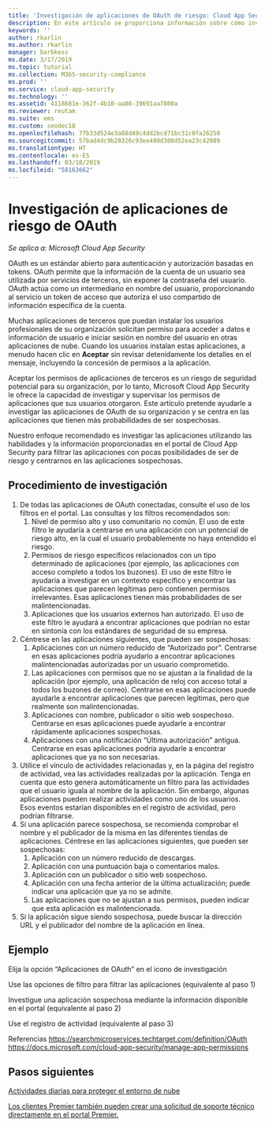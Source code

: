 ```yaml
---
title: 'Investigación de aplicaciones de OAuth de riesgo: Cloud App Security | Microsoft Docs'
description: En este artículo se proporciona información sobre cómo investigar las aplicaciones de riesgo de OAuth en Cloud App Security.
keywords: ''
author: rkarlin
ms.author: rkarlin
manager: barbkess
ms.date: 3/17/2019
ms.topic: tutorial
ms.collection: M365-security-compliance
ms.prod: ''
ms.service: cloud-app-security
ms.technology: ''
ms.assetid: 4118681e-362f-4b10-aa08-39691aa7800a
ms.reviewer: reutam
ms.suite: ems
ms.custom: seodec18
ms.openlocfilehash: 77b33d524e3a88d49c4dd2bcd71bc31c0fa26250
ms.sourcegitcommit: 57bad4dc9b28326c93ee480d308d52ea23c42089
ms.translationtype: HT
ms.contentlocale: es-ES
ms.lasthandoff: 03/18/2019
ms.locfileid: "58163662"
---
```

# <a name="investigate-risky-oauth-apps"></a>Investigación de aplicaciones de riesgo de OAuth

*Se aplica a: Microsoft Cloud App Security*

OAuth es un estándar abierto para autenticación y autorización basadas en tokens. OAuth permite que la información de la cuenta de un usuario sea utilizada por servicios de terceros, sin exponer la contraseña del usuario. OAuth actúa como un intermediario en nombre del usuario, proporcionando al servicio un token de acceso que autoriza el uso compartido de información específica de la cuenta.

Muchas aplicaciones de terceros que puedan instalar los usuarios profesionales de su organización solicitan permiso para acceder a datos e información de usuario e iniciar sesión en nombre del usuario en otras aplicaciones de nube. Cuando los usuarios instalan estas aplicaciones, a menudo hacen clic en **Aceptar** sin revisar detenidamente los detalles en el mensaje, incluyendo la concesión de permisos a la aplicación.

Aceptar los permisos de aplicaciones de terceros es un riesgo de seguridad potencial para su organización, por lo tanto, Microsoft Cloud App Security le ofrece la capacidad de investigar y supervisar los permisos de aplicaciones que sus usuarios otorgaron. Este artículo pretende ayudarle a investigar las aplicaciones de OAuth de su organización y se centra en las aplicaciones que tienen más probabilidades de ser sospechosas. 

Nuestro enfoque recomendado es investigar las aplicaciones utilizando las habilidades y la información proporcionadas en el portal de Cloud App Security para filtrar las aplicaciones con pocas posibilidades de ser de riesgo y centrarnos en las aplicaciones sospechosas. 

## <a name="how-to-investigate"></a>Procedimiento de investigación 

1.  De todas las aplicaciones de OAuth conectadas, consulte el uso de los filtros en el portal. Las consultas y los filtros recomendados son: 
    1. Nivel de permiso alto y uso comunitario no común. El uso de este filtro le ayudaría a centrarse en una aplicación con un potencial de riesgo alto, en la cual el usuario probablemente no haya entendido el riesgo. 
    2. Permisos de riesgo específicos relacionados con un tipo determinado de aplicaciones (por ejemplo, las aplicaciones con acceso completo a todos los buzones). El uso de este filtro le ayudaría a investigar en un contexto específico y encontrar las aplicaciones que parecen legítimas pero contienen permisos irrelevantes. Esas aplicaciones tienen más probabilidades de ser malintencionadas. 
    3. Aplicaciones que los usuarios externos han autorizado. El uso de este filtro le ayudará a encontrar aplicaciones que podrían no estar en sintonía con los estándares de seguridad de su empresa. 
2.  Céntrese en las aplicaciones siguientes, que pueden ser sospechosas: 
    1. Aplicaciones con un número reducido de “Autorizado por”. Centrarse en esas aplicaciones podría ayudarlo a encontrar aplicaciones malintencionadas autorizadas por un usuario comprometido. 
    2. Las aplicaciones con permisos que no se ajustan a la finalidad de la aplicación (por ejemplo, una aplicación de reloj con acceso total a todos los buzones de correo). Centrarse en esas aplicaciones puede ayudarle a encontrar aplicaciones que parecen legítimas, pero que realmente son malintencionadas. 
    3. Aplicaciones con nombre, publicador o sitio web sospechoso. Centrarse en esas aplicaciones puede ayudarle a encontrar rápidamente aplicaciones sospechosas. 
    4. Aplicaciones con una notificación “Última autorización” antigua. Centrarse en esas aplicaciones podría ayudarle a encontrar aplicaciones que ya no son necesarias. 
3. Utilice el vínculo de actividades relacionadas y, en la página del registro de actividad, vea las actividades realizadas por la aplicación. Tenga en cuenta que esto genera automáticamente un filtro para las actividades que el usuario iguala al nombre de la aplicación. Sin embargo, algunas aplicaciones pueden realizar actividades como uno de los usuarios. Esos eventos estarían disponibles en el registro de actividad, pero podrían filtrarse. 
4. Si una aplicación parece sospechosa, se recomienda comprobar el nombre y el publicador de la misma en las diferentes tiendas de aplicaciones. Céntrese en las aplicaciones siguientes, que pueden ser sospechosas: 
    1. Aplicación con un número reducido de descargas.
    2. Aplicación con una puntuación baja o comentarios malos.
    3. Aplicación con un publicador o sitio web sospechoso.
    4. Aplicación con una fecha anterior de la última actualización; puede indicar una aplicación que ya no se admite. 
    5. Las aplicaciones que no se ajustan a sus permisos, pueden indicar que esta aplicación es malintencionada. 
5. Si la aplicación sigue siendo sospechosa, puede buscar la dirección URL y el publicador del nombre de la aplicación en línea. 

## <a name="example"></a>Ejemplo 

Elija la opción “Aplicaciones de OAuth” en el icono de investigación
 
Use las opciones de filtro para filtrar las aplicaciones (equivalente al paso 1)
 

Investigue una aplicación sospechosa mediante la información disponible en el portal (equivalente al paso 2)
 

Use el registro de actividad (equivalente al paso 3)
 

Referencias https://searchmicroservices.techtarget.com/definition/OAuth https://docs.microsoft.com/cloud-app-security/manage-app-permissions


 
## <a name="next-steps"></a>Pasos siguientes
[Actividades diarias para proteger el entorno de nube](daily-activities-to-protect-your-cloud-environment.md) 

[Los clientes Premier también pueden crear una solicitud de soporte técnico directamente en el portal Premier.](https://premier.microsoft.com/) 
 
